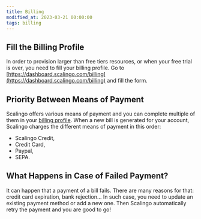 ```yaml
---
title: Billing
modified_at: 2023-03-21 00:00:00
tags: billing
---
```


## Fill the Billing Profile

In order to provision larger than free tiers resources, or when your free trial is over, you need to fill your billing profile. Go to [https://dashboard.scalingo.com/billing](https://dashboard.scalingo.com/billing) and fill the form.

## Priority Between Means of Payment

Scalingo offers various means of payment and you can complete multiple of them
in your [billing profile](https://dashboard.scalingo.com/billing). When a new bill is
generated for your account, Scalingo charges the different means of payment in
this order:

- Scalingo Credit,
- Credit Card,
- Paypal,
- SEPA.

## What Happens in Case of Failed Payment?

It can happen that a payment of a bill fails. There are many reasons for that:
credit card expiration, bank rejection... In such case, you need to update an
existing payment method or add a new one. Then Scalingo automatically retry the
payment and you are good to go!
